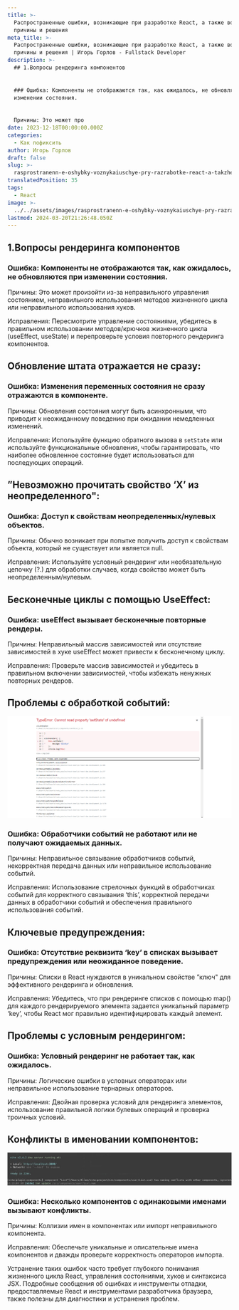 ```yaml
---
title: >-
  Распространенные ошибки, возникающие при разработке React, а также возможные
  причины и решения
meta_title: >-
  Распространенные ошибки, возникающие при разработке React, а также возможные
  причины и решения | Игорь Горлов - Fullstack Developer
description: >-
  ## 1.Вопросы рендеринга компонентов


  ### Ошибка: Компоненты не отображаются так, как ожидалось, не обновляются при
  изменении состояния.


  Причины: Это может про
date: 2023-12-18T00:00:00.000Z
categories:
  - Как пофиксить
author: Игорь Горлов
draft: false
slug: >-
  rasprostranenn-e-oshybky-voznykaiuschye-pry-razrabotke-react-a-takzhe-vozmozhn-e-prychyn-y-reshenyia
translatedPosition: 35
tags:
  - React
image: >-
  ../../assets/images/rasprostranenn-e-oshybky-voznykaiuschye-pry-razrabotke-react-a-takzhe-vozmozhn-e-prychyn-y-reshenyia-Dec-18-2023.avif
lastmod: 2024-03-20T21:26:48.050Z
---
```


## 1.Вопросы рендеринга компонентов

### Ошибка: Компоненты не отображаются так, как ожидалось, не обновляются при изменении состояния.

Причины: Это может произойти из-за неправильного управления состоянием, неправильного использования методов жизненного цикла или неправильного использования хуков.

Исправления: Пересмотрите управление состояниями, убедитесь в правильном использовании методов/крючков жизненного цикла (useEffect, useState) и перепроверьте условия повторного рендеринга компонентов.

## Обновление штата отражается не сразу:

### Ошибка: Изменения переменных состояния не сразу отражаются в компоненте.

Причины: Обновления состояния могут быть асинхронными, что приводит к неожиданному поведению при ожидании немедленных изменений.

Исправления: Используйте функцию обратного вызова в `setState` или используйте функциональные обновления, чтобы гарантировать, что наиболее обновленное состояние будет использоваться для последующих операций.

## ”Невозможно прочитать свойство ‘X’ из неопределенного":

### Ошибка: Доступ к свойствам неопределенных/нулевых объектов.

Причины: Обычно возникает при попытке получить доступ к свойствам объекта, который не существует или является null.

Исправления: Используйте условный рендеринг или необязательную цепочку (?.) для обработки случаев, когда свойство может быть неопределенным/нулевым.

## Бесконечные циклы с помощью UseEffect:

### Ошибка: useEffect вызывает бесконечные повторные рендеры.

Причины: Неправильный массив зависимостей или отсутствие зависимостей в хуке useEffect может привести к бесконечному циклу.

Исправления: Проверьте массив зависимостей и убедитесь в правильном включении зависимостей, чтобы избежать ненужных повторных рендеров.

## Проблемы с обработкой событий:

![Описание изображения](../../assets/images/q5gvjxq8jidled2cicks.png)

### Ошибка: Обработчики событий не работают или не получают ожидаемых данных.

Причины: Неправильное связывание обработчиков событий, некорректная передача данных или неправильное использование событий.

Исправления: Использование стрелочных функций в обработчиках событий для корректного связывания ‘this’, корректной передачи данных в обработчики событий и обеспечения правильного использования событий.

## Ключевые предупреждения:

### Ошибка: Отсутствие реквизита ‘key’ в списках вызывает предупреждения или неожиданное поведение.

Причины: Списки в React нуждаются в уникальном свойстве ”ключ" для эффективного рендеринга и обновления.

Исправления: Убедитесь, что при рендеринге списков с помощью map() для каждого рендерируемого элемента задается уникальный параметр ‘key’, чтобы React мог правильно идентифицировать каждый элемент.

## Проблемы с условным рендерингом:

### Ошибка: Условный рендеринг не работает так, как ожидалось.

Причины: Логические ошибки в условных операторах или неправильное использование тернарных операторов.

Исправления: Двойная проверка условий для рендеринга элементов, использование правильной логики булевых операций и проверка троичных условий.

## Конфликты в именовании компонентов:

![Описание изображения](../../assets/images/h8oulkscqpcj3b7ewkes.png)

### Ошибка: Несколько компонентов с одинаковыми именами вызывают конфликты.

Причины: Коллизии имен в компонентах или импорт неправильного компонента.

Исправления: Обеспечьте уникальные и описательные имена компонентов и дважды проверьте корректность операторов импорта.

Устранение таких ошибок часто требует глубокого понимания жизненного цикла React, управления состояниями, хуков и синтаксиса JSX. Подробные сообщения об ошибках и инструменты отладки, предоставляемые React и инструментами разработчика браузера, также полезны для диагностики и устранения проблем.

